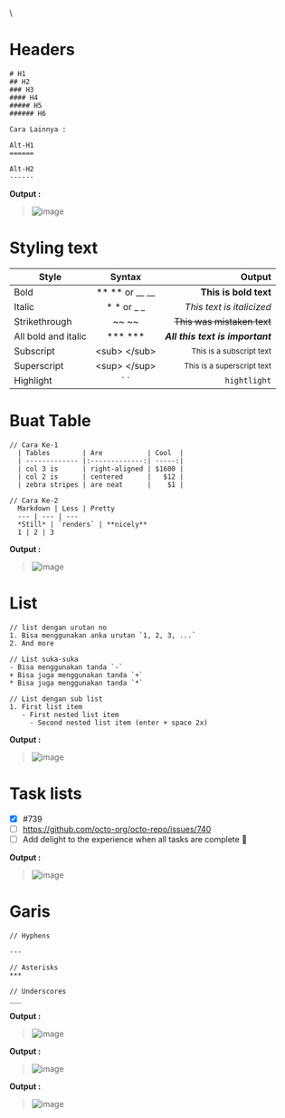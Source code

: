 \
# Headers
~~~
# H1
## H2
### H3
#### H4
##### H5
###### H6

Cara Lainnya :

Alt-H1
======

Alt-H2
------
~~~

**Output :**
> ![image](https://i.imgur.com/UyH77Dc.png)


# Styling text
  
| Style                       | Syntax                    | Output                                |
| ----------------------------|:-------------------------:| -------------------------------------:|
| Bold                        | ** ** or __ __            | **This is bold text**                 |
| Italic                      | * * or _ _                | _This text is italicized_             |
| Strikethrough               | ~~ ~~                     | ~~This was mistaken text~~            |
| All bold and italic         | *** ***                   | ***All this text is important***      |
| Subscript                   | \<sub> \</sub>            | <sub>This is a subscript text</sub>   |
| Superscript                 | \<sup> \</sup>            | <sup>This is a superscript text</sup> |
| Highlight                   | \` \`                     | `hightlight`                          |


# Buat Table
~~~
// Cara Ke-1
  | Tables        | Are           | Cool  |
  | ------------- |:-------------:| -----:|
  | col 3 is      | right-aligned | $1600 |
  | col 2 is      | centered      |   $12 |
  | zebra stripes | are neat      |    $1 |

// Cara Ke-2
  Markdown | Less | Pretty
  --- | --- | ---
  *Still* | `renders` | **nicely**
  1 | 2 | 3
~~~
  
**Output :**
> ![image](https://i.imgur.com/hHELbRq.png)
  
# List
~~~
// list dengan urutan no
1. Bisa menggunakan anka urutan `1, 2, 3, ...`
2. And more

// List suka-suka
- Bisa menggunakan tanda `-`
+ Bisa juga menggunakan tanda `+`
* Bisa juga menggunakan tanda `*`

// List dengan sub list
1. First list item
   - First nested list item
     - Second nested list item (enter + space 2x) 
~~~

**Output :**
> ![image](https://i.imgur.com/H5Zuug0.png)


# Task lists
- [x] #739
- [ ] https://github.com/octo-org/octo-repo/issues/740
- [ ] Add delight to the experience when all tasks are complete :tada:

**Output :**
> ![image](https://i.imgur.com/xrSXYW9.png)



# Garis
~~~
// Hyphens

---

// Asterisks
***

// Underscores
___
~~~

**Output :**
> ![image](https://i.imgur.com/3BWRBbf.png)




**Output :**
> ![image]()

**Output :**
> ![image]()


